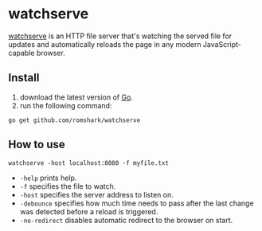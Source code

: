 # watchserve
[watchserve](https://github.com/romshark/watchserve) is an HTTP file server that's watching the served file for updates and automatically reloads the page in any modern JavaScript-capable browser.

## Install

1. download the latest version of [Go](https://golang.org/).
2. run the following command:
```
go get github.com/romshark/watchserve
```

## How to use

```
watchserve -host localhost:8080 -f myfile.txt
```

- `-help` prints help.
- `-f` specifies the file to watch.
- `-host` specifies the server address to listen on.
- `-debounce` specifies how much time needs to pass after the last change was detected before a reload is triggered.
- `-no-redirect` disables automatic redirect to the browser on start.
